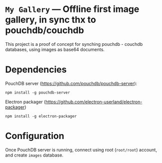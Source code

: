 # `My Gallery` — Offline first image gallery, in sync thx to pouchdb/couchdb

This project is a proof of concept for synching pouchdb - couchdb databases, using images as base64 documents.

# Dependencies
PouchDB server (https://github.com/pouchdb/pouchdb-server):

`npm install -g pouchdb-server`

Electron packager (https://github.com/electron-userland/electron-packager)

`npm install -g electron-packager`

# Configuration
Once PouchDB server is running, connect using root (`root/root`) account, and create `images` database.